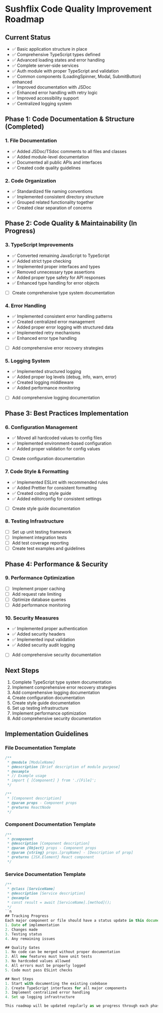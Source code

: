 # Sushflix Code Quality Improvement Roadmap

## Current Status
- ✅ Basic application structure in place
- ✅ Comprehensive TypeScript types defined
- ✅ Advanced loading states and error handling
- ✅ Complete server-side services
- ✅ Auth module with proper TypeScript and validation
- ✅ Common components (LoadingSpinner, Modal, SubmitButton) enhanced
- ✅ Improved documentation with JSDoc
- ✅ Enhanced error handling with retry logic
- ✅ Improved accessibility support
- ✅ Centralized logging system

## Phase 1: Code Documentation & Structure (Completed)
### 1. File Documentation
- ✅ Added JSDoc/TSdoc comments to all files and classes
- ✅ Added module-level documentation
- ✅ Documented all public APIs and interfaces
- ✅ Created code quality guidelines

### 2. Code Organization
- ✅ Standardized file naming conventions
- ✅ Implemented consistent directory structure
- ✅ Grouped related functionality together
- ✅ Created clear separation of concerns

## Phase 2: Code Quality & Maintainability (In Progress)
### 3. TypeScript Improvements
- ✅ Converted remaining JavaScript to TypeScript
- ✅ Added strict type checking
- ✅ Implemented proper interfaces and types
- ✅ Removed unnecessary type assertions
- ✅ Added proper type safety for API responses
- ✅ Enhanced type handling for error objects
- [ ] Create comprehensive type system documentation

### 4. Error Handling
- ✅ Implemented consistent error handling patterns
- ✅ Created centralized error management
- ✅ Added proper error logging with structured data
- ✅ Implemented retry mechanisms
- ✅ Enhanced error type handling
- [ ] Add comprehensive error recovery strategies

### 5. Logging System
- ✅ Implemented structured logging
- ✅ Added proper log levels (debug, info, warn, error)
- ✅ Created logging middleware
- ✅ Added performance monitoring
- [ ] Add comprehensive logging documentation

## Phase 3: Best Practices Implementation
### 6. Configuration Management
- ✅ Moved all hardcoded values to config files
- ✅ Implemented environment-based configuration
- ✅ Added proper validation for config values
- [ ] Create configuration documentation

### 7. Code Style & Formatting
- ✅ Implemented ESLint with recommended rules
- ✅ Added Prettier for consistent formatting
- ✅ Created coding style guide
- ✅ Added editorconfig for consistent settings
- [ ] Create style guide documentation

### 8. Testing Infrastructure
- [ ] Set up unit testing framework
- [ ] Implement integration tests
- [ ] Add test coverage reporting
- [ ] Create test examples and guidelines

## Phase 4: Performance & Security
### 9. Performance Optimization
- [ ] Implement proper caching
- [ ] Add request rate limiting
- [ ] Optimize database queries
- [ ] Add performance monitoring

### 10. Security Measures
- ✅ Implemented proper authentication
- ✅ Added security headers
- ✅ Implemented input validation
- ✅ Added security audit logging
- [ ] Add comprehensive security documentation

## Next Steps
1. Complete TypeScript type system documentation
2. Implement comprehensive error recovery strategies
3. Add comprehensive logging documentation
4. Create configuration documentation
5. Create style guide documentation
6. Set up testing infrastructure
7. Implement performance optimization
8. Add comprehensive security documentation

## Implementation Guidelines

### File Documentation Template
```typescript
/**
 * @module [ModuleName]
 * @description [Brief description of module purpose]
 * @example
 * // Example usage
 * import { [Component] } from './[File]';
 */

/**
 * [Component description]
 * @param props - Component props
 * @returns ReactNode
 */
```

### Component Documentation Template
```typescript
/**
 * @component
 * @description [Component description]
 * @param {Object} props - Component props
 * @param {string} props.[propName] - [Description of prop]
 * @returns {JSX.Element} React component
 */
```

### Service Documentation Template
```typescript
/**
 * @class [ServiceName]
 * @description [Service description]
 * @example
 * const result = await [ServiceName].[method]();
 */
``n
## Tracking Progress
Each major component or file should have a status update in this document after implementation. The status should include:
1. Date of implementation
2. Changes made
3. Testing status
4. Any remaining issues

## Quality Gates
1. No code can be merged without proper documentation
2. All new features must have unit tests
3. No hardcoded values allowed
4. All errors must be properly logged
5. Code must pass ESLint checks

## Next Steps
1. Start with documenting the existing codebase
2. Create TypeScript interfaces for all major components
3. Implement centralized error handling
4. Set up logging infrastructure

This roadmap will be updated regularly as we progress through each phase. Each completed task should be marked with a ✅ and documented with the date of completion and any relevant notes.
